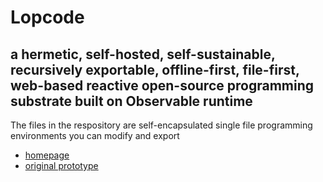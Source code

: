 # Lopcode

## a hermetic, self-hosted, self-sustainable, recursively exportable, offline-first, file-first, web-based reactive open-source programming substrate built on Observable runtime


The files in the respository are self-encapsulated single file programming environments you can modify and export

- [homepage](https://tomlarkworthy.github.io/lopecode/index.html)
- [original prototype](https://tomlarkworthy.github.io/lopecode/webpage.html)

